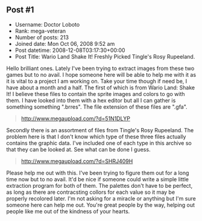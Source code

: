 ## Post #1
- Username: Doctor Loboto
- Rank: mega-veteran
- Number of posts: 213
- Joined date: Mon Oct 06, 2008 9:52 am
- Post datetime: 2008-12-08T03:17:30+00:00
- Post Title: Wario Land Shake It! Freshly Picked Tingle's Rosy Rupeeland.

Hello brilliant ones. Lately I've been trying to extract images from these two games but to no avail. I hope someone here will be able to help me with it as it is vital to a project I am working on. Take your time though if need be, I have about a month and a half. The first of which is from Wario Land: Shake It! I believe these files to contain the sprite images and colors to go with them. I have looked into them with a hex editor but all I can gather is something something ".brres". The file extension of these files are ".gfa".

> http://www.megaupload.com/?d=51N1DLYP

Secondly there is an assortment of files from Tingle's Rosy Rupeeland. The problem here is that I don't know which type of these three files actually contains the graphic data. I've included one of each type in this archive so that they can be looked at. See what can be done I guess.

> http://www.megaupload.com/?d=SHRJ409H

Please help me out with this. I've been trying to figure them out for a long time now but to no avail. It'd be nice if someone could write a simple little extraction program for both of them. The palettes don't have to be perfect, as long as there are contracsting collors for each value so it may be properly recolored later. I'm not asking for a miracle or anything but I'm sure someone here can help me out. You're great people by the way, helping out people like me out of the kindness of your hearts.
